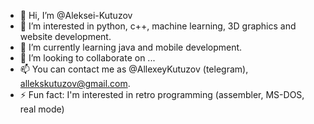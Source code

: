 - 👋 Hi, I’m @Aleksei-Kutuzov
- 👀 I’m interested in python, c++, machine learning, 3D graphics and website development.
- 🌱 I’m currently learning java and mobile development.
- 💞️ I’m looking to collaborate on ...
- 📫 You can contact me as @AllexeyKutuzov (telegram), allekskutuzov@gmail.com.
- ⚡ Fun fact: I'm interested in retro programming (assembler, MS-DOS, real mode)

<!---
Aleksei-Kutuzov/Aleksei-Kutuzov is a ✨ special ✨ repository because its `README.md` (this file) appears on your GitHub profile.
You can click the Preview link to take a look at your changes.
--->

